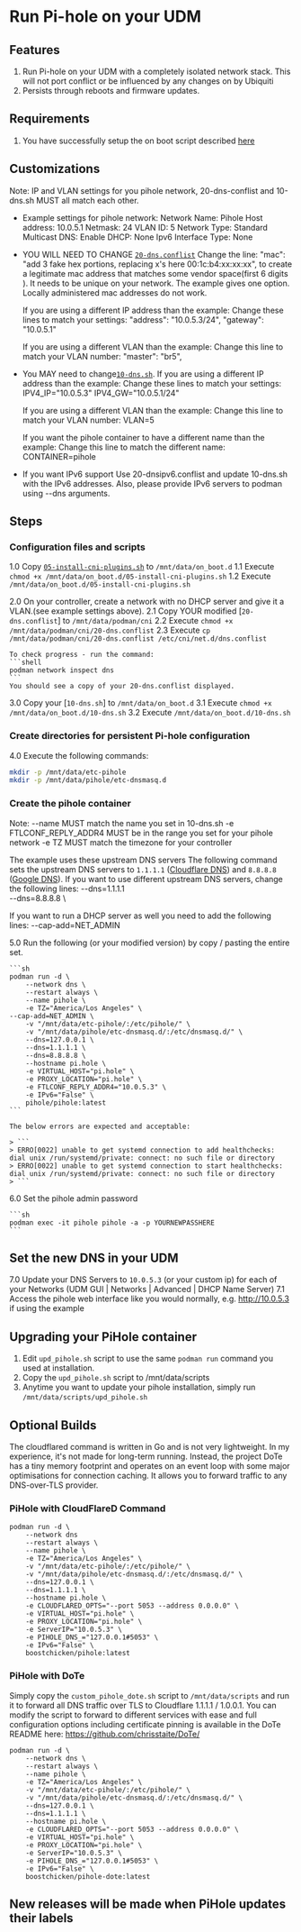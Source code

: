 # Run Pi-hole on your UDM

## Features

1. Run Pi-hole on your UDM with a completely isolated network stack.  This will not port conflict or be influenced by any changes on by Ubiquiti
2. Persists through reboots and firmware updates.

## Requirements

1. You have successfully setup the on boot script described [here](https://github.com/unifi-utilities/unifios-utilities/tree/main/on-boot-script)

## Customizations

Note: IP and VLAN settings for you pihole network, 20-dns-conflist and 10-dns.sh MUST all match each other.

* Example settings for pihole network:
  Network Name:         Pihole
  Host address:         10.0.5.1
  Netmask:              24
  VLAN ID:              5
  Network Type:         Standard
  Multicast DNS:		Enable
  DHCP:                 None
  Ipv6 Interface Type:  None


* YOU WILL NEED TO CHANGE [`20-dns.conflist`](../cni-plugins/20-dns.conflist)
  Change the line:
  "mac": "add 3 fake hex portions, replacing x's here 00:1c:b4:xx:xx:xx",
  to create a legitimate mac address that matches some vendor space(first 6 digits ).  It needs to be unique on your network.
  The example gives one option.  Locally administered mac addresses do not work.
  
  If you are using a different IP address than the example:
  Change these lines to match your settings:
            "address": "10.0.5.3/24",
            "gateway": "10.0.5.1"
			
  If you are using a different VLAN than the example:
  Change this line to match your VLAN number:
            "master": "br5",
			
* You MAY need to change[`10-dns.sh`](../dns-common/on_boot.d/10-dns.sh).
  If you are using a different IP address than the example:
  Change these lines to match your settings:
            IPV4_IP="10.0.5.3"
            IPV4_GW="10.0.5.1/24"
			
  If you are using a different VLAN than the example:
  Change this line to match your VLAN number:
            VLAN=5
			
  If you want the pihole container to have a different name than the example:
  Change this line to match the different name:
            CONTAINER=pihole
			
* If you want IPv6 support
  Use 20-dnsipv6.conflist and update 10-dns.sh with the IPv6 addresses.
  Also, please provide IPv6 servers to podman using --dns arguments.			
			
## Steps

### Configuration files and scripts

1.0 Copy [`05-install-cni-plugins.sh`](../cni-plugins/05-install-cni-plugins.sh) to `/mnt/data/on_boot.d`
1.1 Execute `chmod +x /mnt/data/on_boot.d/05-install-cni-plugins.sh`
1.2 Execute `/mnt/data/on_boot.d/05-install-cni-plugins.sh`

2.0 On your controller, create a network with no DHCP server and give it a VLAN.(see example settings above).
2.1 Copy YOUR modified [`20-dns.conflist`] to `/mnt/data/podman/cni`
2.2 Execute `chmod +x /mnt/data/podman/cni/20-dns.conflist`
2.3 Execute `cp /mnt/data/podman/cni/20-dns.conflist /etc/cni/net.d/dns.conflist`

    To check progress - run the command:
    ```shell
    podman network inspect dns
    ```
	You should see a copy of your 20-dns.conflist displayed.

3.0 Copy your [`10-dns.sh`] to `/mnt/data/on_boot.d`
3.1 Execute `chmod +x /mnt/data/on_boot.d/10-dns.sh`
3.2 Execute `/mnt/data/on_boot.d/10-dns.sh`


### Create directories for persistent Pi-hole configuration

4.0 Execute the following commands:
   ```sh
   mkdir -p /mnt/data/etc-pihole
   mkdir -p /mnt/data/pihole/etc-dnsmasq.d
   ```

### Create the pihole container

Note:
  --name MUST match the name you set in 10-dns.sh
  -e FTLCONF_REPLY_ADDR4 MUST be in the range you set for your pihole network
  -e TZ MUST match the timezone for your controller
   
The example uses these upstream DNS servers The following command sets the upstream DNS servers to `1.1.1.1` ([Cloudflare DNS](https://1.1.1.1/)) and `8.8.8.8` ([Google DNS](https://developers.google.com/speed/public-dns/)).
If you want to use different upstream DNS servers, change the following lines:
    --dns=1.1.1.1 \
    --dns=8.8.8.8 \
    
If you want to run a DHCP server as well you need to add the following lines:
    --cap-add=NET_ADMIN
		   
5.0 Run the following (or your modified version) by copy / pasting the entire set.	   
   
    ```sh
    podman run -d \ 
        --network dns \
        --restart always \
        --name pihole \
        -e TZ="America/Los Angeles" \
	--cap-add=NET_ADMIN \
        -v "/mnt/data/etc-pihole/:/etc/pihole/" \
        -v "/mnt/data/pihole/etc-dnsmasq.d/:/etc/dnsmasq.d/" \
        --dns=127.0.0.1 \
        --dns=1.1.1.1 \
        --dns=8.8.8.8 \
        --hostname pi.hole \
        -e VIRTUAL_HOST="pi.hole" \
        -e PROXY_LOCATION="pi.hole" \
        -e FTLCONF_REPLY_ADDR4="10.0.5.3" \
        -e IPv6="False" \
        pihole/pihole:latest
    ```
    
    The below errors are expected and acceptable:
      
    > ```
    > ERRO[0022] unable to get systemd connection to add healthchecks: dial unix /run/systemd/private: connect: no such file or directory
    > ERRO[0022] unable to get systemd connection to start healthchecks: dial unix /run/systemd/private: connect: no such file or directory
    > ```     

6.0 Set the pihole admin password

    ```sh
    podman exec -it pihole pihole -a -p YOURNEWPASSHERE
    ```
## Set the new DNS in your UDM

7.0 Update your DNS Servers to `10.0.5.3` (or your custom ip) for each of your Networks (UDM GUI | Networks | Advanced | DHCP Name Server)
7.1 Access the pihole web interface like you would normally, e.g. http://10.0.5.3 if using the example

## Upgrading your PiHole container

1. Edit `upd_pihole.sh` script to use the same `podman run` command you used at installation. 
2. Copy the `upd_pihole.sh` script to /mnt/data/scripts
3. Anytime you want to update your pihole installation, simply run `/mnt/data/scripts/upd_pihole.sh`

## Optional Builds

The cloudflared command is written in Go and is not very lightweight.  In my
experience, it's not made for long-term running.  Instead, the project DoTe
has a tiny memory footprint and operates on an event loop with some major
optimisations for connection caching.  It allows you to forward traffic to any
DNS-over-TLS provider.

### PiHole with CloudFlareD Command
    
    podman run -d \
        --network dns 
        --restart always \
        --name pihole \
        -e TZ="America/Los Angeles" \
        -v "/mnt/data/etc-pihole/:/etc/pihole/" \
        -v "/mnt/data/pihole/etc-dnsmasq.d/:/etc/dnsmasq.d/" \
        --dns=127.0.0.1 \
        --dns=1.1.1.1 \
        --hostname pi.hole \
        -e CLOUDFLARED_OPTS="--port 5053 --address 0.0.0.0" \
        -e VIRTUAL_HOST="pi.hole" \
        -e PROXY_LOCATION="pi.hole" \
        -e ServerIP="10.0.5.3" \
        -e PIHOLE_DNS_="127.0.0.1#5053" \
        -e IPv6="False" \
        boostchicken/pihole:latest

### PiHole with DoTe

Simply copy the `custom_pihole_dote.sh` script to `/mnt/data/scripts` and run it
to forward all DNS traffic over TLS to Cloudflare 1.1.1.1 / 1.0.0.1.  You can modify the
script to forward to different services with ease and full configuration
options including certificate pinning is available in the DoTe README here:
https://github.com/chrisstaite/DoTe/

    podman run -d \
        --network dns \
        --restart always \
        --name pihole \
        -e TZ="America/Los Angeles" \
        -v "/mnt/data/etc-pihole/:/etc/pihole/" \
        -v "/mnt/data/pihole/etc-dnsmasq.d/:/etc/dnsmasq.d/" \
        --dns=127.0.0.1 \
        --dns=1.1.1.1 \
        --hostname pi.hole \
        -e CLOUDFLARED_OPTS="--port 5053 --address 0.0.0.0" \
        -e VIRTUAL_HOST="pi.hole" \
        -e PROXY_LOCATION="pi.hole" \
        -e ServerIP="10.0.5.3" \
        -e PIHOLE_DNS_="127.0.0.1#5053" \
        -e IPv6="False" \
        boostchicken/pihole-dote:latest
     

##  New releases will be made when PiHole updates their labels
